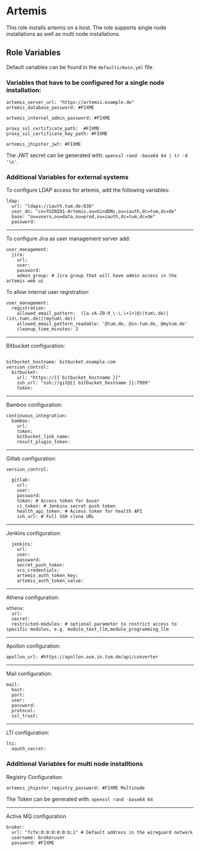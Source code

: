 Artemis
=========

This role installs artemis on a host. The role supports single node installations as well as multi node installations.

Role Variables
--------------
Default variables can be found in the `defaults/main.yml` file.

### Variables that have to be configured for a single node installation:

```
artemis_server_url: "https://artemis.example.de"
artemis_database_password: #FIXME

artemis_internal_admin_password: #FIXME

proxy_ssl_certificate_path:  #FIXME
proxy_ssl_certificate_key_path: #FIXME

artemis_jhipster_jwt: #FIXME

```

The JWT secret can be generated with: `openssl rand -base64 64 | tr -d '\n'`.


### Additional Variables for external systems
To configure LDAP access for artemis, add the following variables:
```
ldap:
  url: "ldaps://iauth.tum.de:636"
  user_dn: "cn=TUINI01-Artemis,ou=bindDNs,ou=iauth,dc=tum,dc=de"
  base: "ou=users,ou=data,ou=prod,ou=iauth,dc=tum,dc=de"
  password:
```
---

To configure Jira as user management server add:

```
user_management:
  jira:
    url:
    user:
    password:
    admin_group: # Jira group that will have admin access in the artemis web ui
```

To allow internal user registration: 
```
user_management: 
  registration: 
    allowed_email_pattern:  ([a-zA-Z0-9_\-\.\+]+)@((tum\.de)|(in\.tum\.de)|(mytum\.de))
    allowed_email_pattern_readable: '@tum.de, @in.tum.de, @mytum.de'
    cleanup_time_minutes: 2
```
---

Bitbucket configuration:
```

bitbucket_hostname: bitbucket.example.com
version_control:
  bitbucket:
    url: "https://{{ bitbucket_hostname }}"
    ssh_url: "ssh://git@{{ bitbucket_hostname }}:7999"
    token:
```
---

Bamboo configuration:
```
continuous_integration:
  bamboo:
    url:
    token:
    bitbucket_link_name:
    result_plugin_token:
```
---

Gitlab configuration:
```
version_control:

  gitlab:
    url: 
    user: 
    password: 
    token: # Access token for $user
    ci_token: # Jenkins secret push token
    health_api_token: # Access token for health API
    ssh_url: # Full SSH clone URL 
```
---


Jenkins configuration:
```
  jenkins:
    url: 
    user: 
    password:
    secret_push_token:
    vcs_credentials:
    artemis_auth_token_key:
    artemis_auth_token_value:
```
---


Athena configuration:
```
athena:
  url:
  secret:
  restricted-modules: # optional parameter to restrict access to specific modules, e.g. module_text_llm,module_programming_llm
```
---

Apollon configuration:
```
apollon_url: #https://apollon.ase.in.tum.de/api/converter
```
---

Mail configuration:
```
mail:
  host:
  port:
  user:
  password:
  protocol:
  ssl_trust:
```

---

LTI configuration:
```
lti:
  oauth_secret:
```

### Additional Variables for multi node installtions

Registry Configuration:
```
artemis_jhipster_registry_password: #FIXME Multinode

```
The Token can be generated with: `openssl rand -base64 64`

---


Active MQ configuration
```
broker:
  url: "fcfe:0:0:0:0:0:b:1" # Default address in the wireguard network
  username: brokeruser
  password: #FIXME

```


